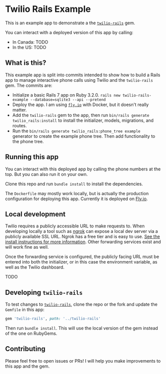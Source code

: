 # Twilio Rails Example

This is an example app to demonstrate a the [`twilio-rails`](https://github.com/kmcphillips/twilio-rails) gem.

You can interact with a deployed version of this app by calling:
* In Canada: TODO
* In the US: TODO


## What is this?

This example app is split into commits intended to show how to build a Rails app to manage interactive phone calls using Twilio and the `twilio-rails` gem. The commits are:

* Initialize a basic Rails 7 app on Ruby 3.2.0. `rails new twilio-rails-example --database=sqlite3 --api --pretend`
* Deploy the app. I am using [`fly.io`](https://fly.io) with Docker, but it doesn't really matter.
* Add the `twilio-rails` gem to the app, then run `bin/rails generate twilio_rails:install` to install the initializer, models, migrations, and routes.
* Run the `bin/rails generate twilio_rails:phone_tree example` generator to create the example phone tree. Then add functionality to the phone tree.


## Running this app

You can interact with this deployed app by calling the phone numbers at the top. But you can also run it on your own.

Clone this repo and run `bundle install` to install the dependencies.

The `Dockerfile` may mostly work locally, but is actually the production configuration for deploying this app. Currently it is deployed on [Fly.io](https://fly.io).


## Local development

Twilio requires a publicly accessible URL to make requests to. When developing locally a tool such as [ngrok](https://ngrok.com/) can expose a local dev server via a publicly available SSL URL. Ngrok has a free tier and is easy to use. [See the install instructions for more information](https://ngrok.com/download). Other forwarding services exist and will work fine as well.

Once the forwarding service is configured, the publicly facing URL must be entered into both the initializer, or in this case the environment variable, as well as the Twilio dashboard.

TODO


## Developing `twilio-rails`

To test changes to [`twilio-rails`](https://github.com/kmcphillips/twilio-rails), clone the repo or the fork and update the `Gemfile` in this app:

```ruby
gem 'twilio-rails', path: '../twilio-rails'
```

Then run `bundle install`. This will use the local version of the gem instead of the one on RubyGems.


## Contributing

Please feel free to open issues or PRs! I will help you make improvements to this app and the gem.
